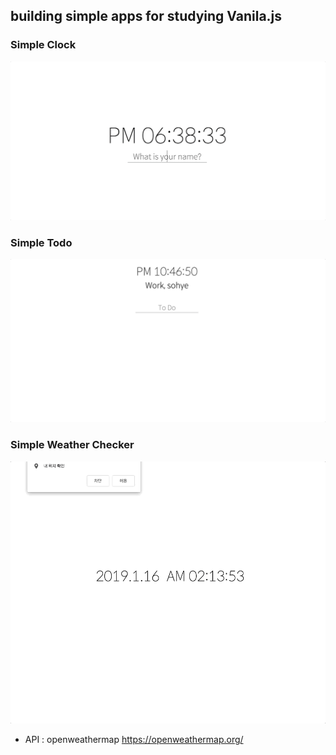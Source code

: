 ## building simple apps for studying Vanila.js

### Simple Clock

![clock](ClockApp/clockapp.gif)



### Simple Todo

![todo](TodoApp/todoapp.gif)

### Simple Weather Checker

![weather](WeatherChecker/weather.gif)

* API : openweathermap https://openweathermap.org/